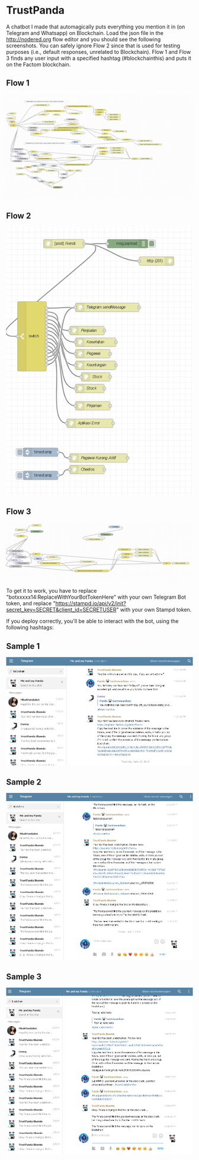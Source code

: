 # TrustPanda
A chatbot I made that automagically puts everything you mention it in (on Telegram and Whatsapp) on Blockchain.
Load the json file in the http://nodered.org flow editor and you should see the following screenshots.
You can safely ignore Flow 2 since that is used for testing purposes (i.e., default responses, unrelated to Blockchain).
Flow 1 and Flow 3 finds any user input with a specified hashtag (#blockchainthis) and puts it on the Factom blockchain.

## Flow 1
![TrustPanda Screenshot](/TrustPanda1.png)
## Flow 2
![TrustPanda Screenshot](/TrustPanda2.png)
## Flow 3
![TrustPanda Screenshot](/TrustPanda3.png)

To get it to work, you have to replace "botxxxxx14:ReplaceWithYourBotTokenHere" with your own Telegram Bot token, and replace "https://stampd.io/api/v2/init?secret_key=SECRET&client_id=SECRETUSER" with your own Stampd token.

If you deploy correctly, you'll be able to interact with the bot, using the following hashtags:

## Sample 1
![TrustPanda Screenshot](/TrustPandaA.png)
## Sample 2
![TrustPanda Screenshot](/TrustPandaB.png)
## Sample 3
![TrustPanda Screenshot](/TrustPandaC.png)

